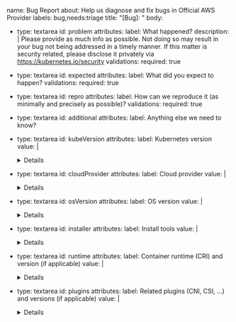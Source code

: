 name: Bug Report
about: Help us diagnose and fix bugs in Official AWS Provider
labels: bug,needs:triage
title: "[Bug]: "
body:
  - type: textarea
    id: problem
    attributes:
      label: What happened?
      description: |
        Please provide as much info as possible. Not doing so may result in your bug not being addressed in a timely manner.
        If this matter is security related, please disclose it privately via https://kubernetes.io/security
    validations:
      required: true

  - type: textarea
    id: expected
    attributes:
      label: What did you expect to happen?
    validations:
      required: true

  - type: textarea
    id: repro
    attributes:
      label: How can we reproduce it (as minimally and precisely as possible)?
    validations:
      required: true

  - type: textarea
    id: additional
    attributes:
      label: Anything else we need to know?

  - type: textarea
    id: kubeVersion
    attributes:
      label: Kubernetes version
      value: |
        <details>

        ```console
        $ kubectl version
        # paste output here
        ```

        </details>
    validations:
      required: true

  - type: textarea
    id: cloudProvider
    attributes:
      label: Cloud provider
      value: |
        <details>

        </details>
    validations:
      required: true

  - type: textarea
    id: osVersion
    attributes:
      label: OS version
      value: |
        <details>

        ```console
        # On Linux:
        $ cat /etc/os-release
        # paste output here
        $ uname -a
        # paste output here

        # On Windows:
        C:\> wmic os get Caption, Version, BuildNumber, OSArchitecture
        # paste output here
        ```

        </details>

  - type: textarea
    id: installer
    attributes:
      label: Install tools
      value: |
        <details>

        </details>

  - type: textarea
    id: runtime
    attributes:
      label: Container runtime (CRI) and version (if applicable)
      value: |
        <details>

        </details>

  - type: textarea
    id: plugins
    attributes:
      label: Related plugins (CNI, CSI, ...) and versions (if applicable)
      value: |
        <details>

        </details>

